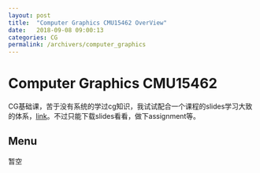 ```yaml
---
layout: post
title:  "Computer Graphics CMU15462 OverView"
date:   2018-09-08 09:00:13
categories: CG
permalink: /archivers/computer_graphics
---
```


# Computer Graphics CMU15462
CG基础课，苦于没有系统的学过cg知识，我试试配合一个课程的slides学习大致的体系，[link](http://15462.courses.cs.cmu.edu/fall2018/)。不过只能下载slides看看，做下assignment等。

## Menu
暂空
